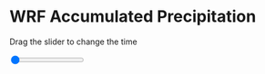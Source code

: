 <h1>WRF Accumulated Precipitation</h1>
<p>Drag the slider to change the time</p>

<div class="slidecontainer">
<input oninput='setImage(this)' class="slider" type="range" min="0" max="31" value="0" step="1" />
<img id='img'/>
</div>

<script>
var img = document.getElementById('img');
var img_array = ['/assets/images/wrf/r_wrfout_d01_2020-04-22_12:00:00.png',
'/assets/images/wrf/r_wrfout_d01_2020-04-22_13:00:00.png',
'/assets/images/wrf/r_wrfout_d01_2020-04-22_14:00:00.png',
'/assets/images/wrf/r_wrfout_d01_2020-04-22_15:00:00.png',
'/assets/images/wrf/r_wrfout_d01_2020-04-22_16:00:00.png',
'/assets/images/wrf/r_wrfout_d01_2020-04-22_17:00:00.png',
'/assets/images/wrf/r_wrfout_d01_2020-04-22_18:00:00.png',
'/assets/images/wrf/r_wrfout_d01_2020-04-22_19:00:00.png',
'/assets/images/wrf/r_wrfout_d01_2020-04-22_20:00:00.png',
'/assets/images/wrf/r_wrfout_d01_2020-04-22_21:00:00.png',
'/assets/images/wrf/r_wrfout_d01_2020-04-22_22:00:00.png',
'/assets/images/wrf/r_wrfout_d01_2020-04-22_23:00:00.png',
'/assets/images/wrf/r_wrfout_d01_2020-04-23_00:00:00.png',
'/assets/images/wrf/r_wrfout_d01_2020-04-23_01:00:00.png',
'/assets/images/wrf/r_wrfout_d01_2020-04-23_02:00:00.png',
'/assets/images/wrf/r_wrfout_d01_2020-04-23_03:00:00.png',
'/assets/images/wrf/r_wrfout_d01_2020-04-23_04:00:00.png',
'/assets/images/wrf/r_wrfout_d01_2020-04-23_05:00:00.png',
'/assets/images/wrf/r_wrfout_d01_2020-04-23_06:00:00.png',
'/assets/images/wrf/r_wrfout_d01_2020-04-23_07:00:00.png',
'/assets/images/wrf/r_wrfout_d01_2020-04-23_08:00:00.png',
'/assets/images/wrf/r_wrfout_d01_2020-04-23_09:00:00.png',
'/assets/images/wrf/r_wrfout_d01_2020-04-23_10:00:00.png',
'/assets/images/wrf/r_wrfout_d01_2020-04-23_11:00:00.png',
'/assets/images/wrf/r_wrfout_d01_2020-04-23_12:00:00.png',
'/assets/images/wrf/r_wrfout_d01_2020-04-23_13:00:00.png',
'/assets/images/wrf/r_wrfout_d01_2020-04-23_14:00:00.png',
'/assets/images/wrf/r_wrfout_d01_2020-04-23_15:00:00.png',
'/assets/images/wrf/r_wrfout_d01_2020-04-23_16:00:00.png',
'/assets/images/wrf/r_wrfout_d01_2020-04-23_17:00:00.png',
'/assets/images/wrf/r_wrfout_d01_2020-04-23_18:00:00.png',];
function setImage(obj)
{
        var value = obj.value;
        img.src = img_array[value];

}
</script>
